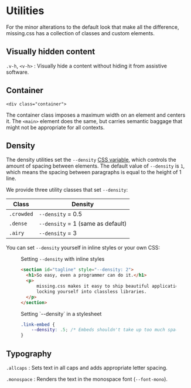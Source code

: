 
# Utilities

For the minor alterations to the default look that make all the difference,
missing.css has a collection of classes and custom elements.

## Visually hidden content

`.v-h`, `<v-h>`
:   Visually hide a content without hiding it from assistive software.

## Container

`<div class="container">`

The container class imposes a maximum width on an element and centers it. The
`<main>` element does the same, but carries semantic baggage that might not be
appropriate for all contexts.


## Density

The density utilities set the `--density` [CSS variable][], which
controls the amount of spacing between elements. The default value of
`--density` is `1`, which means the spacing between paragraphs is
equal to the height of 1 line.

We provide three utility classes that set `--density`:

| Class                  | Density                                    |
|------------------------|--------------------------------------------|
| `.crowded` | `--density` = 0.5                 |
| `.dense`   | `--density` = 1 (same as default) |
| `.airy`    | `--density` = 3                   |

You can set `--density` yourself in inline styles or your own CSS:

<figure>
<figcaption>Setting <code>--density</code> with inline styles</figcaption>

  ~~~ html
  <section id="tagline" style="--density: 2">
    <h1>So easy, even a programmer can do it.</h1>
    <p>
        missing.css makes it easy to ship beautiful applications without
        locking yourself into classless libraries.
    </p>
  </section>
  ~~~
</figure>

<figure>
<figcaption>Setting `--density` in a stylesheet</figcaption>

  ~~~ css
  .link-embed {
      --density: .5; /* Embeds shouldn't take up too much space */
  }
  ~~~

</figure>


## Typography

`.allcaps`
:   Sets text in all caps and adds appropriate letter spacing.

`.monospace`
:   Renders the text in the monospace font (`--font-mono`).


[CSS variable]: /docs/variables
